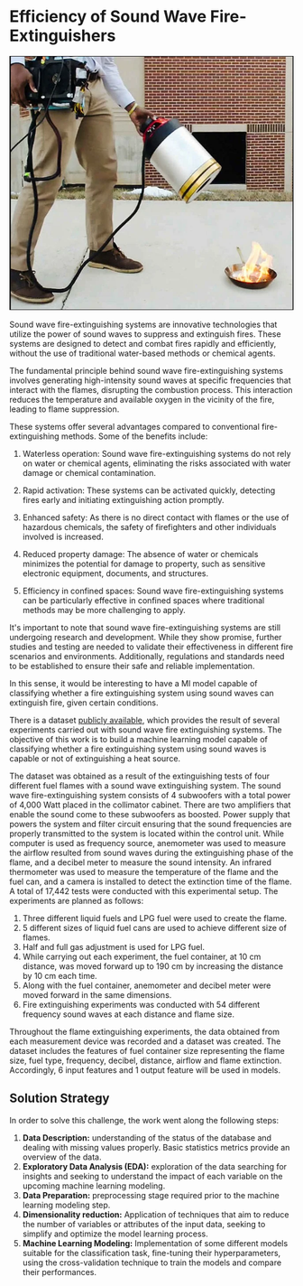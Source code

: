 # Efficiency of Sound Wave Fire-Extinguishers

<img src="img/cover.png" alt="Descrição da imagem" width="1000" height="450">


Sound wave fire-extinguishing systems are innovative technologies that utilize the power of sound waves to suppress and extinguish fires. These systems are designed to detect and combat fires rapidly and efficiently, without the use of traditional water-based methods or chemical agents.

The fundamental principle behind sound wave fire-extinguishing systems involves generating high-intensity sound waves at specific frequencies that interact with the flames, disrupting the combustion process. This interaction reduces the temperature and available oxygen in the vicinity of the fire, leading to flame suppression.

These systems offer several advantages compared to conventional fire-extinguishing methods. Some of the benefits include:

1. Waterless operation: Sound wave fire-extinguishing systems do not rely on water or chemical agents, eliminating the risks associated with water damage or chemical contamination.

2. Rapid activation: These systems can be activated quickly, detecting fires early and initiating extinguishing action promptly.

3. Enhanced safety: As there is no direct contact with flames or the use of hazardous chemicals, the safety of firefighters and other individuals involved is increased.

4. Reduced property damage: The absence of water or chemicals minimizes the potential for damage to property, such as sensitive electronic equipment, documents, and structures.

5. Efficiency in confined spaces: Sound wave fire-extinguishing systems can be particularly effective in confined spaces where traditional methods may be more challenging to apply.

It's important to note that sound wave fire-extinguishing systems are still undergoing research and development. While they show promise, further studies and testing are needed to validate their effectiveness in different fire scenarios and environments. Additionally, regulations and standards need to be established to ensure their safe and reliable implementation.

In this sense, it would be interesting to have a Ml model capable of classifying whether a fire extinguishing system using sound waves can extinguish fire, given certain conditions. 

There is a dataset [publicly available](https://www.muratkoklu.com/datasets/vtdhnd07.php), which provides the result of several experiments carried out with sound wave fire extinguishing systems. The objective of this work is to build a machine learning model capable of classifying whether a fire extinguishing system using sound waves is capable or not of extinguishing a heat source.

The dataset was obtained as a result of the extinguishing tests of four different fuel flames with a sound wave extinguishing system. The sound wave fire-extinguishing system consists of 4 subwoofers with a total power of 4,000 Watt placed in the collimator cabinet. There are two amplifiers that enable the sound come to these subwoofers as boosted. Power supply that powers the system and filter circuit ensuring that the sound frequencies are properly transmitted to the system is located within the control unit. While computer is used as frequency source, anemometer was used to measure the airflow resulted from sound waves during the extinguishing phase of the flame, and a decibel meter to measure the sound intensity. An infrared thermometer was used to measure the temperature of the flame and the fuel can, and a camera is installed to detect the extinction time of the flame. A total of 17,442 tests were conducted with this experimental setup. The experiments are planned as follows:
1. Three different liquid fuels and LPG fuel were used to create the flame.
2. 5 different sizes of liquid fuel cans are used to achieve different size of flames.
3. Half and full gas adjustment is used for LPG fuel.
4. While carrying out each experiment, the fuel container, at 10 cm distance, was moved forward up to 190 cm by increasing the distance by 10 cm each time.
5. Along with the fuel container, anemometer and decibel meter were moved forward in the same dimensions.
6. Fire extinguishing experiments was conducted with 54 different frequency sound waves at each distance and flame size.

Throughout the flame extinguishing experiments, the data obtained from each measurement device was recorded and a dataset was created. The dataset includes the features of fuel container size representing the flame size, fuel type, frequency, decibel, distance, airflow and flame extinction. Accordingly, 6 input features and 1 output feature will be used in models.

## Solution Strategy
In order to solve this challenge, the work went along the following steps:
1. **Data Description:** understanding of the status of the database and dealing with missing values properly. Basic statistics metrics provide an overview of the data.
2. **Exploratory Data Analysis (EDA):** exploration of the data searching for insights and seeking to understand the impact of each variable on the upcoming machine learning modeling.
3. **Data Preparation:** preprocessing stage required prior to the machine learning modeling step.
4. **Dimensionality reduction:** Application of techniques that aim to reduce the number of variables or attributes of the input data, seeking to simplify and optimize the model learning process.
5. **Machine Learning Modeling:** Implementation of some different models suitable for the classification task, fine-tuning their hyperparameters, using the cross-validation technique to train the models and compare their performances.


